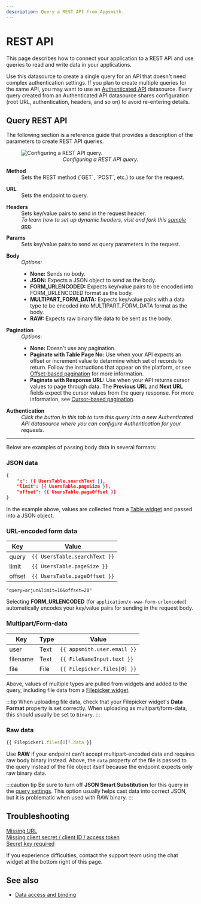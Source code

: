 ```yaml
---
description: Query a REST API from Appsmith.
---
```


# REST API

This page describes how to connect your application to a REST API and use queries to read and write data in your applications.

Use this datasource to create a single query for an API that doesn't need complex authentication settings. If you plan to create multiple queries for the same API, you may want to use an [Authenticated API](/reference/datasources/rest-api) datasource. Every query created from an Authenticated API datasource shares configuration (root URL, authentication, headers, and so on) to avoid re-entering details.

## Query REST API

The following section is a reference guide that provides a description of the parameters to create REST API queries.

<figure>
  <img src="/img/restapi-query-config.png" style= {{width:"100%", height:"auto"}} alt="Configuring a REST API query."/>
  <figcaption align = "center"><i>Configuring a REST API query.</i></figcaption>
</figure>

<dl>  
  <dt><b>Method</b></dt>
  <dd>Sets the REST method (`GET`, `POST`, etc.) to use for the request.</dd>
</dl>

<dl>  
  <dt><b>URL</b></dt>
  <dd>Sets the endpoint to query.</dd>
</dl>

<dl>  
  <dt><b>Headers</b></dt>
  <dd>Sets key/value pairs to send in the request header.</dd>
  <dd><em>To learn how to set up dynamic headers, visit and fork this <a href="https://app.appsmith.com/applications/6200ac292cd3d95ca414dc4f/pages/624eda0551a8863d6c406760">sample app</a></em>.</dd>
</dl>

<dl>
  <dt><b>Params</b></dt>
  <dd>Sets key/value pairs to send as query parameters in the request.</dd>
</dl>

<dl>
  <dt><b>Body</b></dt>
  <dd><i>Options:</i>
    <ul>
      <li><b>None:</b> Sends no body.</li>
      <li><b>JSON:</b> Expects a JSON object to send as the body.</li>
      <li><b>FORM_URLENCODED:</b> Expects key/value pairs to be encoded into FORM_URLENCODED format as the body.</li>
      <li><b>MULTIPART_FORM_DATA:</b> Expects key/value pairs with a data type to be encoded into MULTIPART_FORM_DATA format as the body.</li>
      <li><b>RAW:</b> Expects raw binary file data to be sent as the body.</li>
    </ul> 
  </dd>  
</dl>

<dl>
  <dt><b>Pagination</b></dt>
  <dd><i>Options:</i>
    <ul>
      <li><b>None:</b> Doesn't use any pagination.</li>
      <li><b>Paginate with Table Page No:</b> Use when your API expects an offset or increment value to determine which set of records to return. Follow the instructions that appear on the platform, or see <a href="/reference/widgets/table?current-edition=Offset_edition#server-side-pagination">Offset-based pagination</a> for more information.</li>
      <li><b>Paginate with Response URL:</b> Use when your API returns cursor values to page through data. The <b>Previous URL</b> and <b>Next URL</b> fields expect the cursor values from the query response. For more information, see <a href="/reference/widgets/table?current-edition=Cursor#server-side-pagination">Cursor-based pagination</a>.</li>
    </ul>
  </dd>
</dl>

<dl>
  <dt><b>Authentication</b></dt>
  <dd><em>Click the button in this tab to turn this query into a new Authenticated API datasource where you can configure Authentication for your requests.</em></dd>
</dl>

---

Below are examples of passing body data in several formats:

### JSON data

```json
{
	"q": {{ UsersTable.searchText }},
	"limit": {{ UsersTable.pageSize }},
	"offset": {{ UsersTable.pageOffset }}
}
```

In the example above, values are collected from a [Table widget](/reference/widgets/table) and passed into a JSON object.

### URL-encoded form data

|  Key     |  Value                        |
|----------|-------------------------------|
| query    | `{{ UsersTable.searchText }}` |
| limit    | `{{ UsersTable.pageSize }}`   |
| offset   | `{{ UsersTable.pageOffset }}` |

```
"query=arjun&limit=10&offset=20"
```

Selecting **FORM_URLENCODED** (for `application/x-www-form-urlencoded`) automatically encodes your key/value pairs for sending in the request body.

### Multipart/Form-data

|  Key     | Type |  Value                        |
|----------|------|-------------------------------|
| user     | Text | `{{ appsmith.user.email }}`   |
| filename | Text | `{{ FileNameInput.text }}`    |
| file     | File | `{{ Filepicker.files[0] }}`   |

Above, values of multiple types are pulled from widgets and added to the query, including file data from a [Filepicker widget](/reference/widgets/filepicker).

:::tip
When uploading file data, check that your Filepicker widget's **Data Format** property is set correctly. When uploading as multipart/form-data, this should usually be set to `Binary`.
:::

### Raw data

```javascript
{{ Filepicker1.files[0]?.data }}
```

Use **RAW** if your endpoint can't accept multipart-encoded data and requires raw body binary instead. Above, the `data` property of the file is passed to the query instead of the file object itself because the endpoint expects only raw binary data.

:::caution tip
Be sure to turn off **JSON Smart Substitution** for this query in the [query settings](/core-concepts/data-access-and-binding/querying-a-database/query-settings). This option usually helps cast data into correct JSON, but it is problematic when used with RAW binary.
:::

## Troubleshooting

[Missing URL](/help-and-support/troubleshooting-guide/action-errors/rest-api-errors#missing-url-error)<br />
[Missing client secret / client ID / access token](/help-and-support/troubleshooting-guide/action-errors/rest-api-errors#missing-client-secret--client-id--access-token-error)<br />
[Secret key required](/help-and-support/troubleshooting-guide/action-errors/rest-api-errors#secret-key-required-error)

If you experience difficulties, contact the support team using the chat widget at the bottom right of this page.

## See also

* [Data access and binding](/core-concepts/data-access-and-binding)

